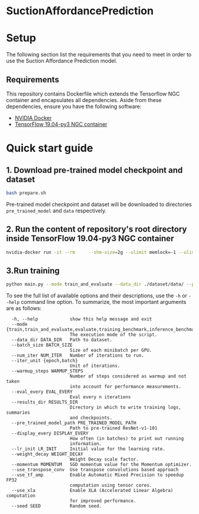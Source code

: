 # SuctionAffordancePrediction

# Setup

The following section list the requirements that you need to meet in order to use the Suction Affordance Prediction model.

## Requirements
This repository contains Dockerfile which extends the Tensorflow NGC container and encapsulates all dependencies.  Aside from these dependencies, ensure you have the following software:

* [NVIDIA Docker](https://github.com/NVIDIA/nvidia-docker)
* [TensorFlow 19.04-py3 NGC container](https://ngc.nvidia.com/catalog/containers/nvidia:tensorflow)

# Quick start guide

## 1. Download pre-trained model checkpoint and dataset
```bash
bash prepare.sh
```

Pre-trained model checkpoint and dataset will be downloaded to directories `pre_trained_model` and `data` respectively.


## 2. Run the content of repository's root directory inside TensorFlow 19.04-py3 NGC container

```bash
nvidia-docker run -it --rm     --shm-size=2g --ulimit memlock=-1 --ulimit stack=67108864  -v `pwd`:/work   nvcr.io/nvidia/tensorflow:19.04-py3
```

## 3.Run training 

```bash
python main.py --mode train_and_evaluate --data_dir ./dataset/data/ --pre_trained_model_path ./pre_trained_model/resnet_v1_101.ckpt --num_iter 10--iter_unit epoch --results_dir /results --batch_size 8
```
To see the full list of available options and their descriptions, use the `-h` or `--help` command line option. To summarize, the most important arguments are as follows:

```
  -h, --help            show this help message and exit
  --mode {train,train_and_evaluate,evaluate,training_benchmark,inference_benchmark}
                        The execution mode of the script.
  --data_dir DATA_DIR   Path to dataset.
  --batch_size BATCH_SIZE
                        Size of each minibatch per GPU.
  --num_iter NUM_ITER   Number of iterations to run.
  --iter_unit {epoch,batch}
                        Unit of iterations.
  --warmup_steps WARMUP_STEPS
                        Number of steps considered as warmup and not taken
                        into account for performance measurements.
  --eval_every EVAL_EVERY
                        Eval every n iterations
  --results_dir RESULTS_DIR
                        Directory in which to write training logs, summaries
                        and checkpoints.
  --pre_trained_model_path PRE_TRAINED_MODEL_PATH
                        Path to pre-trained ResNet-v1-101
  --display_every DISPLAY_EVERY
                        How often (in batches) to print out running
                        information.
  --lr_init LR_INIT     Initial value for the learning rate.
  --weight_decay WEIGHT_DECAY
                        Weight Decay scale factor.
  --momentum MOMENTUM   SGD momentum value for the Momentum optimizer.
  --use_transpose_conv  Use transpose convolutions based approach
  --use_tf_amp          Enable Automatic Mixed Precision to speedup FP32
                        computation using tensor cores.
  --use_xla             Enable XLA (Accelerated Linear Algebra) computation
                        for improved performance.
  --seed SEED           Random seed.
```